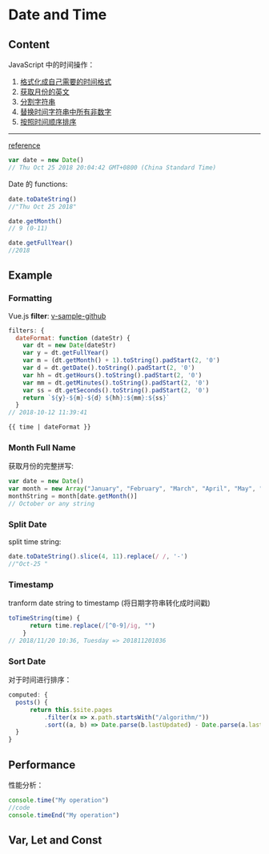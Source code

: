 # Date and Time

## Content

JavaScript 中的时间操作：

1. [格式化成自己需要的时间格式](#example-1)
2. [获取月份的英文](#example-2)
3. [分割字符串](#example-3)
4. [替换时间字符串中所有非数字](#example-4)
5. [按照时间顺序排序](#example-5)

---

[reference](http://www.runoob.com/jsref/jsref-obj-date.html)

```js
var date = new Date()
// Thu Oct 25 2018 20:04:42 GMT+0800 (China Standard Time)
```

Date 的 functions:

```js
date.toDateString()
//"Thu Oct 25 2018"

date.getMonth()
// 9 (0-11)

date.getFullYear()
//2018
```

## Example

### Formatting

Vue.js **filter**: [v-sample-github](https://github.com/chenweigao/vue-study/blob/master/v-sample/list.html)

```js
filters: {
  dateFormat: function (dateStr) {
    var dt = new Date(dateStr)
    var y = dt.getFullYear()
    var m = (dt.getMonth() + 1).toString().padStart(2, '0')
    var d = dt.getDate().toString().padStart(2, '0')
    var hh = dt.getHours().toString().padStart(2, '0')
    var mm = dt.getMinutes().toString().padStart(2, '0')
    var ss = dt.getSeconds().toString().padStart(2, '0')
    return `${y}-${m}-${d} ${hh}:${mm}:${ss}`
  }
// 2018-10-12 11:39:41
```

```html
{{ time | dateFormat }}
```

### Month Full Name

获取月份的完整拼写:

```js
var date = new Date()
var month = new Array("January", "February", "March", "April", "May", "June", "July", "August", "September", "October", "November", "December")
monthString = month[date.getMonth()]
// October or any string
```

### Split Date

split time string:

```js
date.toDateString().slice(4, 11).replace(/ /, '-')
//"Oct-25 "
```

### Timestamp

tranform date string to timestamp (将日期字符串转化成时间戳)

```js {2}
toTimeString(time) {
      return time.replace(/[^0-9]/ig, "")
    }
// 2018/11/20 10:36, Tuesday => 201811201036
```

### Sort Date

对于时间进行排序：

```js
computed: {
  posts() {
      return this.$site.pages
          .filter(x => x.path.startsWith("/algorithm/"))
          .sort((a, b) => Date.parse(b.lastUpdated) - Date.parse(a.lastUpdated))
  }
}
```

## Performance

性能分析：

```js
console.time("My operation")
//code
console.timeEnd("My operation")
```

## Var, Let and Const
